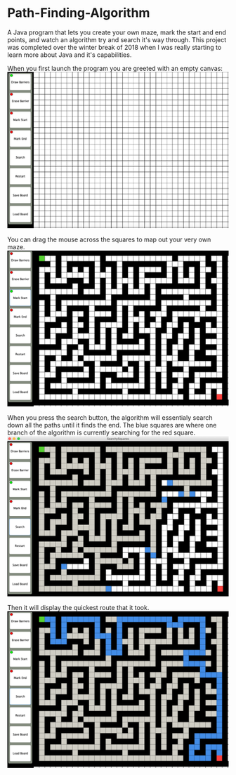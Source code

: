# Path-Finding-Algorithm
A Java program that lets you create your own maze, mark the start and end points, and watch an algorithm try and search it's way through.  This project was completed over the winter break of 2018 when I was really starting to learn more about Java and it's capabilities.

When you first launch the program you are greeted with an empty canvas:
![Empty_Canvas](Searching%20Algorithm/ScreenShots/Screen1.png)


You can drag the mouse across the squares to map out your very own maze.
![Empty_Canvas](Searching%20Algorithm/ScreenShots/Screen2.png)


When you press the search button, the algorithm will essentialy search down all the paths until it finds the end.  The blue squares are where one branch of the algorithm is currently searching for the red square.
![Empty_Canvas](Searching%20Algorithm/ScreenShots/Screen3New.png)


Then it will display the quickest route that it took.
![Empty_Canvas](Searching%20Algorithm/ScreenShots/Screen4.png)
